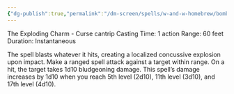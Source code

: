 ```yaml
---
{"dg-publish":true,"permalink":"/dm-screen/spells/w-and-w-homebrew/bombarda-dark/"}
---
```


The Exploding Charm - Curse cantrip 
Casting Time: 1 action 
Range: 60 feet 
Duration: Instantaneous 

The spell blasts whatever it hits, creating a localized concussive explosion upon impact. Make a ranged spell attack against a target within range. On a hit, the target takes 1d10 bludgeoning damage. This spell’s damage increases by 1d10 when you reach 5th level (2d10), 11th level (3d10), and 17th level (4d10).